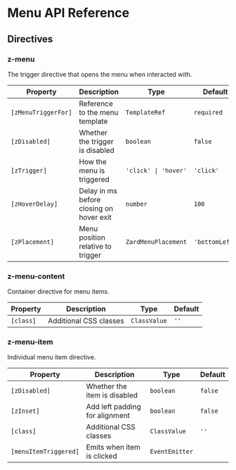 # Menu API Reference

## Directives

### z-menu

The trigger directive that opens the menu when interacted with.

| Property            | Description                              | Type                 | Default        |
| ------------------- | ---------------------------------------- | -------------------- | -------------- |
| `[zMenuTriggerFor]` | Reference to the menu template           | `TemplateRef`        | `required`     |
| `[zDisabled]`       | Whether the trigger is disabled          | `boolean`            | `false`        |
| `[zTrigger]`        | How the menu is triggered                | `'click' \| 'hover'` | `'click'`      |
| `[zHoverDelay]`     | Delay in ms before closing on hover exit | `number`             | `100`          |
| `[zPlacement]`      | Menu position relative to trigger        | `ZardMenuPlacement`  | `'bottomLeft'` |

### z-menu-content

Container directive for menu items.

| Property  | Description            | Type         | Default |
| --------- | ---------------------- | ------------ | ------- |
| `[class]` | Additional CSS classes | `ClassValue` | `''`    |

### z-menu-item

Individual menu item directive.

| Property              | Description                    | Type           | Default |
| --------------------- | ------------------------------ | -------------- | ------- |
| `[zDisabled]`         | Whether the item is disabled   | `boolean`      | `false` |
| `[zInset]`            | Add left padding for alignment | `boolean`      | `false` |
| `[class]`             | Additional CSS classes         | `ClassValue`   | `''`    |
| `[menuItemTriggered]` | Emits when item is clicked     | `EventEmitter` |         |

